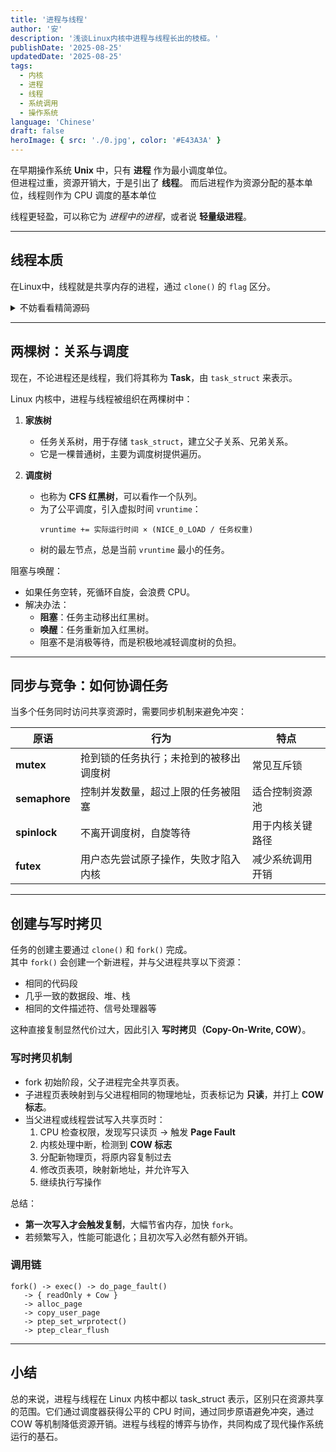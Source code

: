 ```yaml
---
title: '进程与线程'
author: '安'
description: '浅谈Linux内核中进程与线程长出的枝桠。'
publishDate: '2025-08-25'
updatedDate: '2025-08-25'
tags:
  - 内核
  - 进程
  - 线程
  - 系统调用
  - 操作系统
language: 'Chinese'
draft: false
heroImage: { src: './0.jpg', color: '#E43A3A' }
---
```


在早期操作系统 **Unix** 中，只有 **进程** 作为最小调度单位。  
但进程过重，资源开销大，于是引出了 **线程**。
而后进程作为资源分配的基本单位，线程则作为 CPU 调度的基本单位

线程更轻盈，可以称它为 *进程中的进程*，或者说 **轻量级进程**。

---
## 线程本质
在Linux中，线程就是共享内存的进程，通过 `clone()` 的 `flag` 区分。
<details> <summary>不妨看看精简源码</summary>


```c
//通过 clone() / fork() / pthread_create() 的返回值和 PID 可以区分进程与线程：
//线程返回 0（表示是子线程），进程返回新 PID，失败返回 -1

// ========== 用户态 ==========
int pthread_create(...) {
    return clone(start_routine, stack,
                 CLONE_VM | CLONE_FS | CLONE_FILES |
                 CLONE_SIGHAND | CLONE_THREAD,
                 arg);
}

// ========== 内核态 ==========
SYSCALL_DEFINE5(clone, unsigned long flags, unsigned long newsp,
                int __user *parent_tidptr,
                unsigned long tls,
                int __user *child_tidptr)
{
    return _do_fork(flags, newsp, 0, parent_tidptr, child_tidptr, tls);
}

long _do_fork(unsigned long flags, unsigned long stack, ...) {
    struct task_struct *p;
    p = copy_process(flags, stack, ...); // 复制/共享资源
    wake_up_new_task(p);                 // 放入调度器
    return pid;
}

static struct task_struct *copy_process(unsigned long flags, ...) {
    struct task_struct *p = dup_task_struct(current);
    if (!(flags & CLONE_VM))
        p->mm = dup_mm(current->mm);   // 独立地址空间 => 进程
    else
        p->mm = current->mm;           // 共享地址空间 => 线程
    // 文件表、信号处理器等也可选择共享
    ...
    return p;
}

````
</details>

---

## 两棵树：关系与调度
现在，不论进程还是线程，我们将其称为 **Task**，由 `task_struct` 来表示。

Linux 内核中，进程与线程被组织在两棵树中：

1. **家族树**
    - 任务关系树，用于存储 `task_struct`，建立父子关系、兄弟关系。
    - 它是一棵普通树，主要为调度树提供遍历。

2. **调度树**
    - 也称为 **CFS 红黑树**，可以看作一个队列。
    - 为了公平调度，引入虚拟时间 `vruntime`：
      ```
      vruntime += 实际运行时间 × (NICE_0_LOAD / 任务权重)
      ```
    - 树的最左节点，总是当前 `vruntime` 最小的任务。

阻塞与唤醒：
- 如果任务空转，死循环自旋，会浪费 CPU。
- 解决办法：
    - **阻塞**：任务主动移出红黑树。
    - **唤醒**：任务重新加入红黑树。
    - 阻塞不是消极等待，而是积极地减轻调度树的负担。

---

## 同步与竞争：如何协调任务

当多个任务同时访问共享资源时，需要同步机制来避免冲突：

| 原语 | 行为 | 特点 |
|------|------|------|
| **mutex** | 抢到锁的任务执行；未抢到的被移出调度树 | 常见互斥锁 |
| **semaphore** | 控制并发数量，超过上限的任务被阻塞 | 适合控制资源池 |
| **spinlock** | 不离开调度树，自旋等待 | 用于内核关键路径 |
| **futex** | 用户态先尝试原子操作，失败才陷入内核 | 减少系统调用开销 |

---

## 创建与写时拷贝

任务的创建主要通过 `clone()` 和 `fork()` 完成。  
其中 `fork()` 会创建一个新进程，并与父进程共享以下资源：

- 相同的代码段
- 几乎一致的数据段、堆、栈
- 相同的文件描述符、信号处理器等

这种直接复制显然代价过大，因此引入 **写时拷贝（Copy-On-Write, COW）**。

### 写时拷贝机制
- fork 初始阶段，父子进程完全共享页表。
- 子进程页表映射到与父进程相同的物理地址，页表标记为 **只读**，并打上 **COW 标志**。
- 当父进程或线程尝试写入共享页时：
    1. CPU 检查权限，发现写只读页 → 触发 **Page Fault**
    2. 内核处理中断，检测到 **COW 标志**
    3. 分配新物理页，将原内容复制过去
    4. 修改页表项，映射新地址，并允许写入
    5. 继续执行写操作

总结：
- **第一次写入才会触发复制**，大幅节省内存，加快 `fork`。
- 若频繁写入，性能可能退化；且初次写入必然有额外开销。

### 调用链
```text
fork() -> exec() -> do_page_fault()
   -> { readOnly + Cow }
   -> alloc_page
   -> copy_user_page
   -> ptep_set_wrprotect()
   -> ptep_clear_flush
```

---
## 小结
总的来说，进程与线程在 Linux 内核中都以 task_struct 表示，区别只在资源共享的范围。它们通过调度器获得公平的 CPU 时间，通过同步原语避免冲突，通过 COW 等机制降低资源开销。进程与线程的博弈与协作，共同构成了现代操作系统运行的基石。